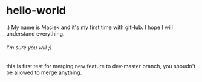 # hello-world
:)
My name is Maciek and it's my first time with gitHub. I hope I will understand everything.

###### I'm sure you will ;)

this is first test for merging new feature to dev-master branch, you shoudn't be allowed to merge anything.
